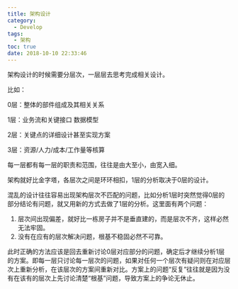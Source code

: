 ```yaml
---
title: 架构设计
category:
  - Develop
tags:
  - 架构
toc: true
date: 2018-10-10 22:33:46
---
```


架构设计的时候需要分层次，一层层去思考完成相关设计。

比如：

0层：整体的部件组成及其相关关系

1层：业务流和关键接口 数据模型

2层：关键点的详细设计甚至实现方案

3层：资源/人力/成本/工作量等核算



每一层都有每一层的职责和范围，往往是由大至小，由宽入细。

架构就好比金字塔，各层次之间是环环相扣，1层的分析取决于0层的设计。

混乱的设计往往容易出现架构层次不匹配的问题，比如分析1层时突然觉得0层的部分结论有问题，就又用新的方式去做了1层的分析。这里面有两个问题：

1. 层次间出现偏差，就好比一栋房子并不是垂直建的，而是层次不齐，这样必然无法牢固。
2. 没有在应有的层次解决问题，根基不稳固必然不可靠。

此时正确的方法应该是回去重新讨论0层对应部分的问题，确定后才继续分析1层的方案。即每一层只讨论每一层次的问题，如果对任何一个层次有疑问则在对应层次上重新分析，在该层次的方案间重新对比。方案上的问题“反复”往往就是因为没有在该有的层次上先讨论清楚“根基”问题，导致方案上的争论无休止。